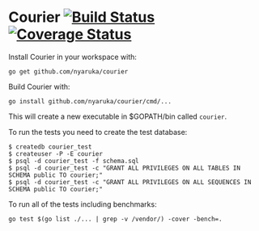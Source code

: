 # Courier [![Build Status](https://travis-ci.org/nyaruka/courier.svg?branch=master)](https://travis-ci.org/nyaruka/courier) [![Coverage Status](https://coveralls.io/repos/github/nyaruka/courier/badge.svg?branch=master)](https://coveralls.io/github/nyaruka/courier?branch=master)

Install Courier in your workspace with:

```
go get github.com/nyaruka/courier
```

Build Courier with:

```
go install github.com/nyaruka/courier/cmd/...
```

This will create a new executable in $GOPATH/bin called `courier`. 

To run the tests you need to create the test database:

```
$ createdb courier_test
$ createuser -P -E courier
$ psql -d courier_test -f schema.sql
$ psql -d courier_test -c "GRANT ALL PRIVILEGES ON ALL TABLES IN SCHEMA public TO courier;"
$ psql -d courier_test -c "GRANT ALL PRIVILEGES ON ALL SEQUENCES IN SCHEMA public TO courier;"
```

To run all of the tests including benchmarks:

```
go test $(go list ./... | grep -v /vendor/) -cover -bench=.
```
